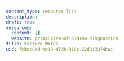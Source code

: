 ```yaml
---
content_type: resource-list
description: ''
draft: true
resources:
  content: []
  website: principles-of-plasma-diagnostics
title: Lecture Notes
uid: fcbec8ed-9c39-472b-818e-22d8138f4bac
---
```

